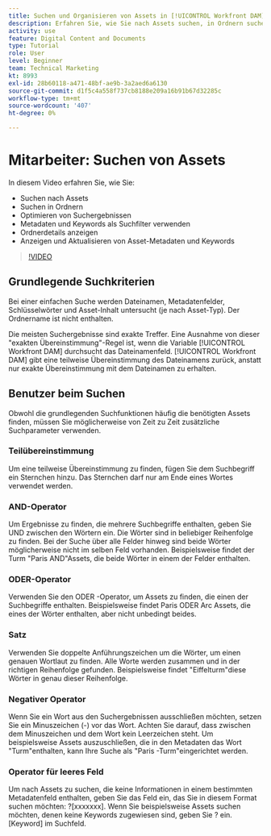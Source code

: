 ```yaml
---
title: Suchen und Organisieren von Assets in [!UICONTROL Workfront DAM]
description: Erfahren Sie, wie Sie nach Assets suchen, in Ordnern suchen, Suchergebnisse optimieren, Metadaten und Keywords als Suchfilter verwenden und vieles mehr in [!UICONTROL Workfront DAM].
activity: use
feature: Digital Content and Documents
type: Tutorial
role: User
level: Beginner
team: Technical Marketing
kt: 8993
exl-id: 28b60118-a471-48bf-ae9b-3a2aed6a6130
source-git-commit: d1f5c4a558f737cb8188e209a16b91b67d32285c
workflow-type: tm+mt
source-wordcount: '407'
ht-degree: 0%

---
```


# Mitarbeiter: Suchen von Assets

In diesem Video erfahren Sie, wie Sie:

* Suchen nach Assets
* Suchen in Ordnern
* Optimieren von Suchergebnissen
* Metadaten und Keywords als Suchfilter verwenden
* Ordnerdetails anzeigen
* Anzeigen und Aktualisieren von Asset-Metadaten und Keywords

>[!VIDEO](https://video.tv.adobe.com/v/335253/?quality=12)

## Grundlegende Suchkriterien

Bei einer einfachen Suche werden Dateinamen, Metadatenfelder, Schlüsselwörter und Asset-Inhalt untersucht (je nach Asset-Typ). Der Ordnername ist nicht enthalten.

Die meisten Suchergebnisse sind exakte Treffer. Eine Ausnahme von dieser &quot;exakten Übereinstimmung&quot;-Regel ist, wenn die Variable [!UICONTROL Workfront DAM] durchsucht das Dateinamenfeld. [!UICONTROL Workfront DAM] gibt eine teilweise Übereinstimmung des Dateinamens zurück, anstatt nur exakte Übereinstimmung mit dem Dateinamen zu erhalten.

## Benutzer beim Suchen

Obwohl die grundlegenden Suchfunktionen häufig die benötigten Assets finden, müssen Sie möglicherweise von Zeit zu Zeit zusätzliche Suchparameter verwenden.

### Teilübereinstimmung

Um eine teilweise Übereinstimmung zu finden, fügen Sie dem Suchbegriff ein Sternchen hinzu. Das Sternchen darf nur am Ende eines Wortes verwendet werden.

### AND-Operator

Um Ergebnisse zu finden, die mehrere Suchbegriffe enthalten, geben Sie UND zwischen den Wörtern ein. Die Wörter sind in beliebiger Reihenfolge zu finden. Bei der Suche über alle Felder hinweg sind beide Wörter möglicherweise nicht im selben Feld vorhanden. Beispielsweise findet der Turm &quot;Paris AND&quot;Assets, die beide Wörter in einem der Felder enthalten.

### ODER-Operator

Verwenden Sie den ODER -Operator, um Assets zu finden, die einen der Suchbegriffe enthalten. Beispielsweise findet Paris ODER Arc Assets, die eines der Wörter enthalten, aber nicht unbedingt beides.

### Satz

Verwenden Sie doppelte Anführungszeichen um die Wörter, um einen genauen Wortlaut zu finden. Alle Worte werden zusammen und in der richtigen Reihenfolge gefunden. Beispielsweise findet &quot;Eiffelturm&quot;diese Wörter in genau dieser Reihenfolge.

### Negativer Operator

Wenn Sie ein Wort aus den Suchergebnissen ausschließen möchten, setzen Sie ein Minuszeichen (-) vor das Wort. Achten Sie darauf, dass zwischen dem Minuszeichen und dem Wort kein Leerzeichen steht. Um beispielsweise Assets auszuschließen, die in den Metadaten das Wort &quot;Turm&quot;enthalten, kann Ihre Suche als &quot;Paris -Turm&quot;eingerichtet werden.

### Operator für leeres Feld

Um nach Assets zu suchen, die keine Informationen in einem bestimmten Metadatenfeld enthalten, geben Sie das Feld ein, das Sie in diesem Format suchen möchten: ?[xxxxxxx]. Wenn Sie beispielsweise Assets suchen möchten, denen keine Keywords zugewiesen sind, geben Sie ? ein.[Keyword] im Suchfeld.
